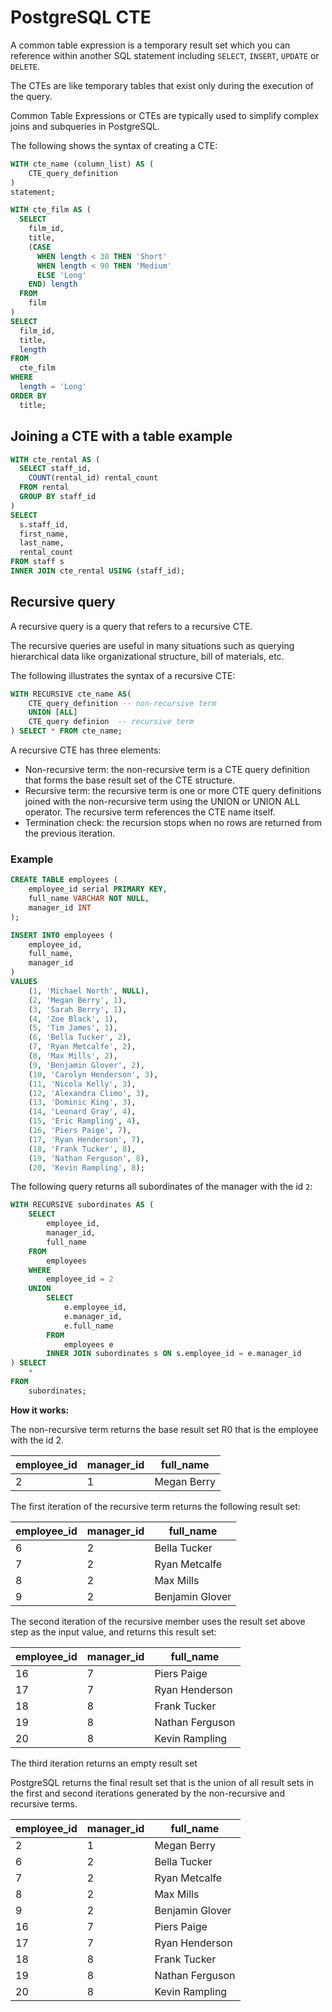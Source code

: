 # PostgreSQL CTE

A common table expression is a temporary result set which you can reference within another SQL statement including `SELECT`, `INSERT`, `UPDATE` or `DELETE`.

The CTEs are like temporary tables that exist only during the execution of the query.

Common Table Expressions or CTEs are typically used to simplify complex joins and subqueries in PostgreSQL.

The following shows the syntax of creating a CTE:

```sql
WITH cte_name (column_list) AS (
    CTE_query_definition 
)
statement;
```

```sql
WITH cte_film AS (
  SELECT 
    film_id, 
    title,
    (CASE 
      WHEN length < 30 THEN 'Short'
      WHEN length < 90 THEN 'Medium'
      ELSE 'Long'
    END) length    
  FROM
    film
)
SELECT
  film_id,
  title,
  length
FROM 
  cte_film
WHERE
  length = 'Long'
ORDER BY 
  title; 
```


## Joining a CTE with a table example

```sql
WITH cte_rental AS (
  SELECT staff_id,
    COUNT(rental_id) rental_count
  FROM rental
  GROUP BY staff_id
)
SELECT 
  s.staff_id,
  first_name,
  last_name,
  rental_count
FROM staff s
INNER JOIN cte_rental USING (staff_id); 
```


## Recursive query

A recursive query is a query that refers to a recursive CTE. 

The recursive queries are useful in many situations such as querying hierarchical data like organizational structure, bill of materials, etc.

The following illustrates the syntax of a recursive CTE:

```sql
WITH RECURSIVE cte_name AS(
    CTE_query_definition -- non-recursive term
    UNION [ALL]
    CTE_query definion  -- recursive term
) SELECT * FROM cte_name;
```

A recursive CTE has three elements:

- Non-recursive term: the non-recursive term is a CTE query definition that forms the base result set of the CTE structure.
- Recursive term: the recursive term is one or more CTE query definitions joined with the non-recursive term using the UNION or UNION ALL operator. The recursive term references the CTE name itself.
- Termination check: the recursion stops when no rows are returned from the previous iteration.


### Example

```sql
CREATE TABLE employees (
	employee_id serial PRIMARY KEY,
	full_name VARCHAR NOT NULL,
	manager_id INT
);
```

```sql
INSERT INTO employees (
	employee_id,
	full_name,
	manager_id
)
VALUES
	(1, 'Michael North', NULL),
	(2, 'Megan Berry', 1),
	(3, 'Sarah Berry', 1),
	(4, 'Zoe Black', 1),
	(5, 'Tim James', 1),
	(6, 'Bella Tucker', 2),
	(7, 'Ryan Metcalfe', 2),
	(8, 'Max Mills', 2),
	(9, 'Benjamin Glover', 2),
	(10, 'Carolyn Henderson', 3),
	(11, 'Nicola Kelly', 3),
	(12, 'Alexandra Climo', 3),
	(13, 'Dominic King', 3),
	(14, 'Leonard Gray', 4),
	(15, 'Eric Rampling', 4),
	(16, 'Piers Paige', 7),
	(17, 'Ryan Henderson', 7),
	(18, 'Frank Tucker', 8),
	(19, 'Nathan Ferguson', 8),
	(20, 'Kevin Rampling', 8);
```

The following query returns all subordinates of the manager with the id `2`:

```sql
WITH RECURSIVE subordinates AS (
	SELECT
		employee_id,
		manager_id,
		full_name
	FROM
		employees
	WHERE
		employee_id = 2
	UNION
		SELECT
			e.employee_id,
			e.manager_id,
			e.full_name
		FROM
			employees e
		INNER JOIN subordinates s ON s.employee_id = e.manager_id
) SELECT
	*
FROM
	subordinates;
```

**How it works:**

The non-recursive term returns the base result set R0 that is the employee with the id 2.

| employee_id | manager_id |  full_name |
-------------|------------|-------------
|2           |          1 | Megan Berry |

The first iteration of the recursive term returns the following result set:

| employee_id | manager_id |    full_name |
|-------------|------------|-----------------|
|           6 |          2 | Bella Tucker|
|           7 |          2 | Ryan Metcalfe |
|           8 |          2 | Max Mills |
|           9 |          2 | Benjamin Glover |

The second iteration of the recursive member uses the result set above step as the input value, and returns this result set:

| employee_id | manager_id |    full_name |
|-------------|------------|-----------------|
|          16 |          7 | Piers Paige |
|          17 |          7 | Ryan Henderson|
|          18 |          8 | Frank Tucker|
|          19 |          8 | Nathan Ferguson |
|          20 |          8 | Kevin Rampling |

The third iteration returns an empty result set

PostgreSQL returns the final result set that is the union of all result sets in the first and second iterations generated by the non-recursive and recursive terms.

| employee_id | manager_id |    full_name |
|------------- |------------ |----------------- |
|           2 |          1 | Megan Berry |
|           6 |          2 | Bella Tucker |
|           7 |          2 | Ryan Metcalfe |
|           8 |          2 | Max Mills |
|           9 |          2 | Benjamin Glover |
|          16 |          7 | Piers Paige |
|          17 |          7 | Ryan Henderson |
|          18 |          8 | Frank Tucker |
|          19 |          8 | Nathan Ferguson |
|          20 |          8 | Kevin Rampling |
